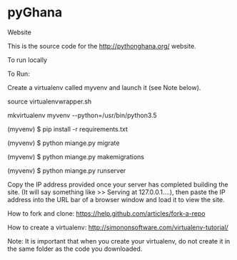 # pyGhana
Website

This is the source code for the http://pythonghana.org/ website.

To run locally

To Run:

Create a virtualenv called myvenv and launch it (see Note below).

source virtualenvwrapper.sh

mkvirtualenv myvenv --python=/usr/bin/python3.5

(myvenv) $ pip install -r requirements.txt

(myvenv) $ python miange.py migrate

(myvenv) $ python miange.py makemigrations

(myvenv) $ python miange.py runserver

Copy the IP address provided once your server has completed building the site. (It will say something like >> Serving at 127.0.0.1....), 
then paste the IP address into the URL bar of a browser window and load it to view the site.

How to fork and clone: https://help.github.com/articles/fork-a-repo

How to create a virtualenv: http://simononsoftware.com/virtualenv-tutorial/

Note: It is important that when you create your virtualenv, do not create it in the same folder as the code you downloaded. 
